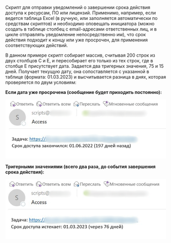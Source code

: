Скрипт для отправки уведомлений о завершении срока действия доступа к ресурсам, ПО или лицензий. Применимо, например, если ведется таблица Excel (в ручную, или заполняется автоматически по средствам скриптов) и необходимо оповещать инициатора (можно создать в таблице столбец с email-адресами ответственных лиц, и в цикле отправлять уведомление непосредственно им), что срок действия подходит к концу или уже просрочен, для применения соответствующих действий.

В данном примере скрипт собирает массив, считывая 200 строк из двух столбцов C и E, и пересобирает его только из тех строк, где в столбце E присутствует дата. Задается два тригерных значения, 75 и 15 дней. Получает текущую дату, она сопоставляется с указанной в таблице (формата: 01.03.2023) и высчитывается разница в днях, которая проверяется по двум условиям: 

**Если дата уже просрочена (сообщение будет приходить постоянно):**

![Image alt](https://github.com/Lifailon/Excel-Date-Report/blob/rsa/Screen/expired.jpg)

**Тригерными значениями (всего два раза, до события завершения срока действия):**

![Image alt](https://github.com/Lifailon/Excel-Date-Report/blob/rsa/Screen/expires.jpg)
